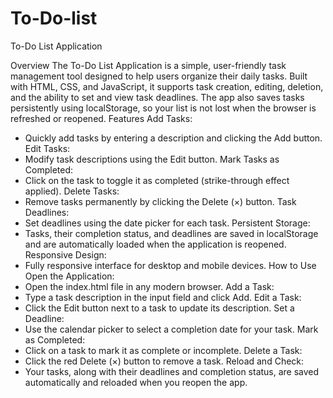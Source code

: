 # To-Do-list
To-Do List Application


Overview
The To-Do List Application is a simple, user-friendly task management tool designed to help users organize their daily tasks. Built with HTML, CSS, and JavaScript, it supports task creation, editing, deletion, and the ability to set and view task deadlines. The app also saves tasks persistently using localStorage, so your list is not lost when the browser is refreshed or reopened.
Features
Add Tasks:
* Quickly add tasks by entering a description and clicking the Add button.
Edit Tasks:
* Modify task descriptions using the Edit button.
Mark Tasks as Completed:
* Click on the task to toggle it as completed (strike-through effect applied).
Delete Tasks:
* Remove tasks permanently by clicking the Delete (×) button.
Task Deadlines:
* Set deadlines using the date picker for each task.
Persistent Storage:
* Tasks, their completion status, and deadlines are saved in localStorage and are automatically loaded when the application is reopened.
Responsive Design:
* Fully responsive interface for desktop and mobile devices.
How to Use
Open the Application:
* Open the index.html file in any modern browser.
Add a Task:
* Type a task description in the input field and click Add.
Edit a Task:
* Click the Edit button next to a task to update its description.
Set a Deadline:
* Use the calendar picker to select a completion date for your task.
Mark as Completed:
* Click on a task to mark it as complete or incomplete.
Delete a Task:
* Click the red Delete (×) button to remove a task.
Reload and Check:
* Your tasks, along with their deadlines and completion status, are saved automatically and reloaded when you reopen the app.
